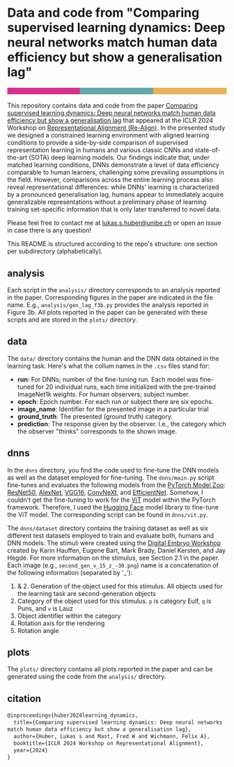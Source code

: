 # Data and code from "Comparing supervised learning dynamics: Deep neural networks match human data efficiency but show a generalisation lag"
	
 ![This is an image](https://github.com/wichmann-lab/supervised-learning-dynamics/blob/main/plots/color_signature.png)
	
This repository contains data and code from the paper [Comparing supervised learning dynamics: Deep neural networks match human data efficiency but show a generalisation lag](https://openreview.net/pdf?id=yb9LLnUdqU) that appeared at the ICLR 2024 Workshop on [Representational Alignment (Re-Align)](https://representational-alignment.github.io/#cfp). In the presented study we designed a constrained learning environment with aligned learning conditions to provide a side-by-side comparison of supervised representation learning in humans and various classic CNNs and state-of-the-art (SOTA) deep learning models. Our findings indicate that, under matched learning conditions, DNNs demonstrate a level of data efficiency comparable to human learners, challenging some prevailing assumptions in the field. However, comparisons across the entire learning process also reveal representational differences: while DNNs' learning is characterized by a pronounced generalisation lag, humans appear to immediately acquire generalizable representations without a preliminary phase of learning training set-specific information that is only later transferred to novel data.
	
Please feel free to contact me at lukas.s.huber@unibe.ch or open an issue in case there is any question! 
	
This README is structured according to the repo's structure: one section per subdirectory (alphabetically).
	
## analysis
	
Each script in the `analysis/` directory corresponds to an analysis reported in the paper. Corresponding figures in the paper are indicated in the file name. E.g., `analysis/gen_lag_f3b.py` provides the analysis reported in Figure 3b. All plots reported in the paper can be generated with these scripts and are stored in the `plots/` directory.
	
## data 
	
	
The `data/` directory contains the human and the DNN data obtained in the learning task. Here's what the collum names in the `.csv` files stand for: 

- __run__: For DNNs; number of the fine-tuning run. Each model was fine-tuned for 20 individual runs, each time initialized with the pre-trained ImageNet1k weights. For human observers; subject number.
- __epoch__: Epoch number. For each run or subject there are six epochs. 
- __image_name__: Identifier for the presented image in a particular trial
- __ground_truth__: The presented (ground truth) category.
- __prediction__: The response given by the observer. I.e., the category which the observer "thinks" corresponds to the shown image.
	
	
## dnns
	
In the `dnns` directory, you find the code used to fine-tune the DNN models as well as the dataset employed for fine-tuning. The `dnns/main.py` script fine-tunes and evaluates the following models from the [PyTorch Model Zoo](https://pytorch.org/vision/stable/models.html): [ResNet50](https://arxiv.org/pdf/1512.03385), [AlexNet](https://proceedings.neurips.cc/paper_files/paper/2012/file/c399862d3b9d6b76c8436e924a68c45b-Paper.pdf), [VGG16](https://arxiv.org/abs/1409.1556), [ConvNeXt](https://arxiv.org/pdf/2201.03545), and [EfficientNet](https://arxiv.org/pdf/2104.00298). Somehow, I couldn't get the fine-tuning to work for the [ViT](https://arxiv.org/abs/2010.11929) model within the PyTorch framework. Therefore, I used the [Hugging Face](https://huggingface.co/google/vit-base-patch16-224) model library to fine-tune  the ViT model. The corresponding script can be found in `dnns/vit.py`. 
	
The `dnns/dataset` directory contains the training dataset as well as six different test datasets employed to train and evaluate both, humans and DNN models. The stimuli were created using the [Digital Embryo Workshop](https://www.ncbi.nlm.nih.gov/pmc/articles/PMC3598413/) created by Karin Hauffen, Eugene Bart, Mark Brady, Daniel Kersten, and Jay Hegdé. For more information on the stimulus, see Section 2.1 in the paper. Each image (e.g., `second_gen_v_15_z_-30.png`) name is a concatenation of the following information (separated by '_'):
	
1. & 2. Generation of the object used for this stimulus. All objects used for the learning task are second-generation objects
3. Category of the object used for this stimulus. `p` is category Eulf, `q` is Puns, and `v` is Lauz
3. Object identifier within the category
4. Rotation axis for the rendering
5. Rotation angle
	
## plots
	
The `plots/` directory contains all plots reported in the paper and can be generated using the code from the `analysis/` directory.
	
## citation

	@inproceedings{huber2024learning_dynamics,
	  title={Comparing supervised learning dynamics: Deep neural networks match human data efficiency but show a generalisation lag},
	  author={Huber, Lukas s and Mast, Fred W and Wichmann, Felix A},
	  booktitle={ICLR 2024 Workshop on Representational Alignment},
	  year={2024}
	}
